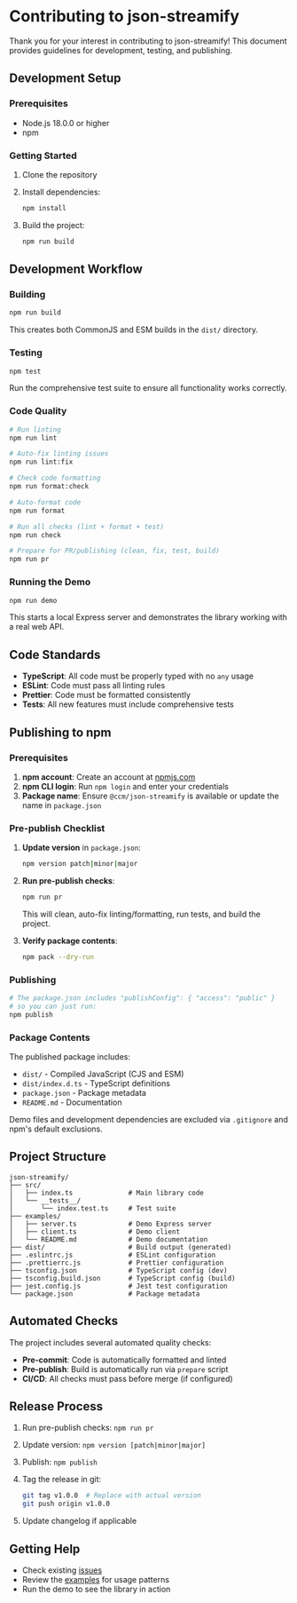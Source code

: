 # Contributing to json-streamify

Thank you for your interest in contributing to json-streamify! This document provides guidelines for development, testing, and publishing.

## Development Setup

### Prerequisites

- Node.js 18.0.0 or higher
- npm

### Getting Started

1. Clone the repository
2. Install dependencies:

   ```bash
   npm install
   ```

3. Build the project:

   ```bash
   npm run build
   ```

## Development Workflow

### Building

```bash
npm run build
```

This creates both CommonJS and ESM builds in the `dist/` directory.

### Testing

```bash
npm test
```

Run the comprehensive test suite to ensure all functionality works correctly.

### Code Quality

```bash
# Run linting
npm run lint

# Auto-fix linting issues
npm run lint:fix

# Check code formatting
npm run format:check

# Auto-format code
npm run format

# Run all checks (lint + format + test)
npm run check

# Prepare for PR/publishing (clean, fix, test, build)
npm run pr
```

### Running the Demo

```bash
npm run demo
```

This starts a local Express server and demonstrates the library working with a real web API.

## Code Standards

- **TypeScript**: All code must be properly typed with no `any` usage
- **ESLint**: Code must pass all linting rules
- **Prettier**: Code must be formatted consistently
- **Tests**: All new features must include comprehensive tests

## Publishing to npm

### Prerequisites

1. **npm account**: Create an account at [npmjs.com](https://www.npmjs.com)
2. **npm CLI login**: Run `npm login` and enter your credentials
3. **Package name**: Ensure `@ccm/json-streamify` is available or update the name in `package.json`

### Pre-publish Checklist

1. **Update version** in `package.json`:

   ```bash
   npm version patch|minor|major
   ```

2. **Run pre-publish checks**:

   ```bash
   npm run pr
   ```

   This will clean, auto-fix linting/formatting, run tests, and build the project.

3. **Verify package contents**:

   ```bash
   npm pack --dry-run
   ```

### Publishing

```bash
# The package.json includes "publishConfig": { "access": "public" }
# so you can just run:
npm publish
```

### Package Contents

The published package includes:

- `dist/` - Compiled JavaScript (CJS and ESM)
- `dist/index.d.ts` - TypeScript definitions
- `package.json` - Package metadata
- `README.md` - Documentation

Demo files and development dependencies are excluded via `.gitignore` and npm's default exclusions.

## Project Structure

```text
json-streamify/
├── src/
│   ├── index.ts              # Main library code
│   └── __tests__/
│       └── index.test.ts     # Test suite
├── examples/
│   ├── server.ts             # Demo Express server
│   ├── client.ts             # Demo client
│   └── README.md             # Demo documentation
├── dist/                     # Build output (generated)
├── .eslintrc.js              # ESLint configuration
├── .prettierrc.js            # Prettier configuration
├── tsconfig.json             # TypeScript config (dev)
├── tsconfig.build.json       # TypeScript config (build)
├── jest.config.js            # Jest test configuration
└── package.json              # Package metadata
```

## Automated Checks

The project includes several automated quality checks:

- **Pre-commit**: Code is automatically formatted and linted
- **Pre-publish**: Build is automatically run via `prepare` script
- **CI/CD**: All checks must pass before merge (if configured)

## Release Process

1. Run pre-publish checks: `npm run pr`
2. Update version: `npm version [patch|minor|major]`
3. Publish: `npm publish`
4. Tag the release in git:

   ```bash
   git tag v1.0.0  # Replace with actual version
   git push origin v1.0.0
   ```

5. Update changelog if applicable

## Getting Help

- Check existing [issues](https://github.com/krcourville/json-streamify/issues)
- Review the [examples](examples/) for usage patterns
- Run the demo to see the library in action
